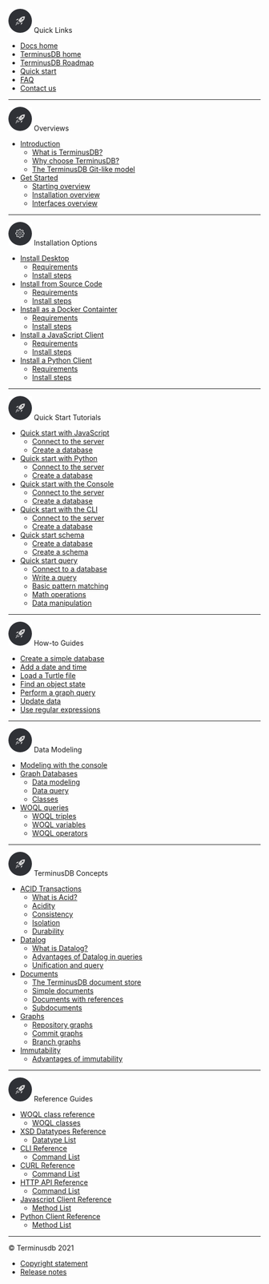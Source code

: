 <i class="tdb-i">![Quick start](../../img/ico/terminusdb-icon-quick-start.png)</i> <span class="tdb-k-h2">Quick Links</span>

- [Docs home](/)
- [TerminusDB home](/)
- [TerminusDB Roadmap](resources/roadmap)
- [Quick start](/)
- [FAQ](resources/faq)
- [Contact us](resources/contact-us.md)

<hr class="tdb-l"/>

<i class="tdb-i">![Quick start](../../img/ico/terminusdb-icon-quick-start.png)</i> <span class="tdb-k-h2">Overviews</span>

- [<span class="tdb-f">Introduction</span>](overviews/introduction)
  - [What is TerminusDB?](overviews/introduction?id=what-is-terminusdb)
  - [Why choose TerminusDB?](overviews/introduction?id=why-choose-terminusdb)
  - [The TerminusDB Git-like model](overviews/introduction?id=the-terminusdb-git-like-model)
- [<span class="tdb-f">Get Started</span>](overviews/get-started)
  - [Starting overview](overviews/get-started?id=starting-overview)
  - [Installation overview](overviews/get-started?id=installation-overview)
  - [Interfaces overview](overviews/get-started?id=interfaces-overview)

<hr class="tdb-l"/>

<i class="tdb-i">![Install](../../img/ico/terminusdb-icon-install.png)</i> <span class="tdb-k-h2">Installation Options</span>

- [<span class="tdb-f">Install Desktop</span>](install/install-desktop)
  - [Requirements](install/install-desktop?id=requirements)
  - [Install steps](install/install-desktop?id=install-steps)
- [<span class="tdb-f">Install from Source Code</span>](install/install-from-source-code)
  - [Requirements](install/install-from-source-code?id=requirements)
  - [Install steps](install/install-from-source-code?id=install-steps)
- [<span class="tdb-f">Install as a Docker Containter</span>](install/install-as-docker-container)
  - [Requirements](install/install-as-docker-container?id=requirements)
  - [Install steps](install/install-as-docker-container?id=install-steps)
- [<span class="tdb-f">Install a JavaScript Client</span>](install/install-javascript-client)
  - [Requirements](install/install-javascript-client?id=requirements)
  - [Install steps](install/install-javascript-client?id=install-steps)
- [<span class="tdb-f">Install a Python Client</span>](install/install-python-client)
  - [Requirements](install/install-python-client?id=requirements)
  - [Install steps](install/install-python-client?id=install-steps)

<hr class="tdb-l"/>

<i class="tdb-i">![Quick start](../../img/ico/terminusdb-icon-quick-start.png)</i> <span class="tdb-k-h2">Quick Start Tutorials</span>

- [<span class="tdb-f">Quick start with JavaScript</span>](resources/to-do)
  - [Connect to the server](resources/to-do)
  - [Create a database](resources/to-do)
- [<span class="tdb-f">Quick start with Python</span>](resources/to-do)
  - [Connect to the server](resources/to-do)
  - [Create a database](resources/to-do)
- [<span class="tdb-f">Quick start with the Console</span>](resources/to-do)
  - [Connect to the server](resources/to-do)
  - [Create a database](resources/to-do)
- [<span class="tdb-f">Quick start with the CLI</span>](resources/to-do)
  - [Connect to the server](resources/to-do)
  - [Create a database](resources/to-do)
- [<span class="tdb-f">Quick start schema</span>](resources/to-do)
  - [Create a database](resources/to-do)
  - [Create a schema](resources/to-do)
- [<span class="tdb-f">Quick start query</span>](resources/to-do)
  - [Connect to a database](resources/to-do)
  - [Write a query](resources/to-do)
  - [Basic pattern matching](resources/to-do)
  - [Math operations](resources/to-do)
  - [Data manipulation](resources/to-do)

<hr class="tdb-l"/>

<i class="tdb-i">![Quick start](../../img/ico/terminusdb-icon-quick-start.png)</i> <span class="tdb-k-h2">How-to Guides</span>

- [Create a simple database](how-to-guides/how-to-create-simple-database)
- [Add a date and time](how-to-guides/how-to-add-date-and-time)
- [Load a Turtle file](how-to-guides/how-to-load-turtle-file)
- [Find an object state](how-to-guides/how-to-find-object-state)
- [Perform a graph query](how-to-guides/how-to-perform-graph-query)
- [Update data](how-to-guides/how-to-update-data)
- [Use regular expressions](how-to-guides/how-to-use-regex)

<hr class="tdb-l"/>

<i class="tdb-i">![Quick start](../../img/ico/terminusdb-icon-quick-start.png)</i> <span class="tdb-k-h2">Data Modeling</span>

- [<span class="tdb-f">Modeling with the console</span>](data-modeling/data-modeling-with-console)
- [<span class="tdb-f">Graph Databases</span>](data-modeling/data-modeling-graph-databases)
  - [Data modeling](data-modeling/data-modeling-graph-databases?id=data-modelling)
  - [Data query](data-modeling/data-modeling-graph-databases?id=data-query)
  - [Classes](data-modeling/data-modeling-graph-databases?id=classes)
- [<span class="tdb-f">WOQL queries<span>](data-modeling/data-modeling-woql-queries)
  - [WOQL triples](data-modeling/data-modeling-woql-queries?id=woql-triples)
  - [WOQL variables](data-modeling/data-modeling-woql-queries?id=woql-variables)
  - [WOQL operators](data-modeling/data-modeling-woql-queries?id=woql-condition-operators)

<hr class="tdb-l"/>

<i class="tdb-i">![Quick start](../../img/ico/terminusdb-icon-quick-start.png)</i> <span class="tdb-k-h2" title="hello">TerminusDB Concepts</span>

- [<span class="tdb-f">ACID Transactions</span>](concepts/concepts-acid)
  - [What is Acid?](concepts/concepts-acid?id=what-is-acid)
  - [Acidity](concepts/concepts-acid?id=acidity)
  - [Consistency](concepts/concepts-acid?id=consistency)
  - [Isolation](concepts/concepts-acid?id=isolation)
  - [Durability](concepts/concepts-acid?id=durability)
- [<span class="tdb-f">Datalog</span>](concepts/concepts-datalog)
  - [What is Datalog?](concepts/concepts-datalog?id=what-is-datalog)
  - [Advantages of Datalog in queries](concepts/concepts-datalog?id=advantages-of-datalog)
  - [Unification and query](concepts/concepts-datalog?id=unification-and-query)
- [<span class="tdb-f">Documents</span>](concepts/concepts-documents)
  - [The TerminusDB document store](concepts/concepts-documents?the-terminusdb-document-store)
  - [Simple documents](concepts/concepts-documents?simple-documents)
  - [Documents with references](concepts/concepts-documents?documents-with-references)
  - [Subdocuments](concepts/concepts-documents?subdocuments)
- [<span class="tdb-f">Graphs</span>](concepts/concepts-graphs)
  - [Repository graphs](concepts/concepts-graphs?id=repository-graph)
  - [Commit graphs](concepts/concepts-graphs?id=commit-graphs)
  - [Branch graphs](concepts/concepts-graphs?id=branch-graphs)
- [<span class="tdb-f">Immutability</span>](concepts/concepts-immutability)
  - [Advantages of immutability](concepts/concepts-immutability?advantages-of-immutability)

<hr class="tdb-l"/>

<i class="tdb-i">![Quick start](../../img/ico/terminusdb-icon-quick-start.png)</i> <span class="tdb-k-h2">Reference Guides</span>

- [<span class="tdb-f">WOQL class reference</span>](reference-guides/reference-woql-json-ld)
  - [WOQL classes](reference-guides/reference-woql-json-ld?woql-classs)
- [<span class="tdb-f">XSD Datatypes Reference</span>](reference-guides/reference-xsd-datatypes)
  - [Datatype List](resources/to-do)
- [<span class="tdb-f">CLI Reference</span>](reference-guides/reference-cli)
  - [Command List](resources/to-do)
- [<span class="tdb-f">CURL Reference</span>](to-do)
  - [Command List](resources/to-do)
- [<span class="tdb-f">HTTP API Reference</span>](to-do)
  - [Command List](resources/to-do)
- [<span class="tdb-f">Javascript Client Reference</span>](to-do)
  - [Method List](resources/to-do)
- [<span class="tdb-f">Python Client Reference</span>](to-do)
  - [Method List](resources/to-do)

<hr class="tdb-l"/>

&copy; Terminusdb 2021

- [Copyright statement](resources/to-do)
- [Release notes](resources/to-do)
